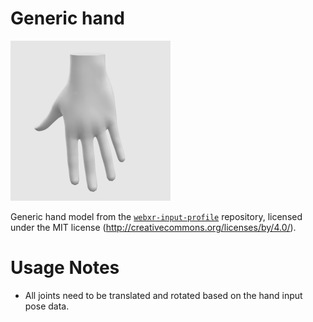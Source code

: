 # Generic hand

<img src="./thumbnail.png" width="256px">

Generic hand model from the [`webxr-input-profile`](https://github.com/immersive-web/webxr-input-profiles) repository, licensed under the MIT license (http://creativecommons.org/licenses/by/4.0/).


# Usage Notes
 * All joints need to be translated and rotated based on the hand input pose data.
